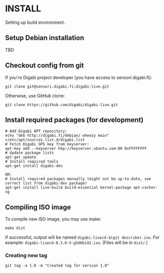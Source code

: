 # INSTALL
Setting up build environment.


## Setup Debian installation
TBD


## Checkout config from git
If you're Digabi project developer (you have access to sensori.digabi.fi):

    git clone git@sensori.digabi.fi:digabi-live.git

Otherwise, use GitHub clone:

    git clone https://github.com/digabi/digabi-live.git


## Install required packages (for development)

    # Add Digabi APT repository:
    echo "deb http://digabi.fi/debian/ wheezy main" >/etc/apt/sources.list.d/digabi.list
    # Fetch Digabi GPG key from keyserver:
    apt-key add --keyserver hkp://keyserver.ubuntu.com:80 0xFFFFFFFF
    # Update package lists
    apt-get update
    # Install required tools
    apt-get install digabi-dev

    OR:
    # Install required packages manually (might not be up-to-date, see correct list from digabi-dev package)
    apt-get install live-build build-essential kernel-package apt-cacher-ng



## Compiling ISO image
To compile new ISO image, you may use make:

    make dist

If successful, output will be named `digabi-livecd-$(git describe).iso`. For example: `digabi-livecd-0.3.0-5-g5d6b142.iso`. (Files will be in `dist/`.)


### Creating new tag
    git tag -a 1.0 -m "Created tag for version 1.0"


